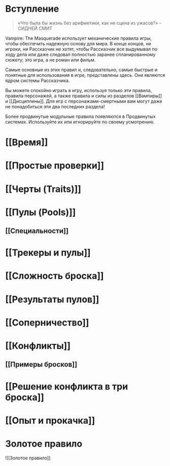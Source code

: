 # Вступление

> «Что была бы жизнь без арифметики, как не сцена из ужасов?» - СИДНЕЙ СМИТ

Vampire: The Masquerade использует механические правила игры, чтобы обеспечить надежную основу для мира. В конце концов, ни игроки, ни Рассказчик не хотят, чтобы Рассказчик все выдумывал по ходу дела или даже следовал полностью заранее спланированному сюжету; это игра, а не роман или фильм.

Самые основные из этих правил и, следовательно, самые быстрые и понятные для использования в игре, представлены здесь. Они являются ядром системы Рассказчика.

Вы можете спокойно играть в игру, используя только эти правила, правила персонажей, а также правила и силы из разделов [[Вампиры]] и [[Дисциплины]]. Для игр с персонажами-смертными вам могут даже не понадобиться эти два последних раздела!

Более продвинутые модульные правила появляются в Продвинутых системах. Используйте их или игнорируйте по своему усмотрению.

# [[Время]]

# [[Простые проверки]]

# [[Черты (Traits)]]

# [[Пулы (Pools)]]

## [[Специальности]]

# [[Трекеры и пулы]]

# [[Сложность броска]]

# [[Результаты пулов]]

# [[Соперничество]]

# [[Конфликты]]

## [[Примеры бросков]]

# [[Решение конфликта в три броска]]

# [[Опыт и прокачка]]

# Золотое правило

![[Золотое правило]]
